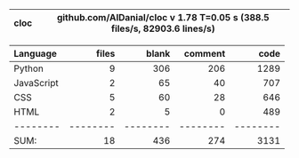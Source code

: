 cloc|github.com/AlDanial/cloc v 1.78  T=0.05 s (388.5 files/s, 82903.6 lines/s)
--- | ---

Language|files|blank|comment|code
:-------|-------:|-------:|-------:|-------:
Python|9|306|206|1289
JavaScript|2|65|40|707
CSS|5|60|28|646
HTML|2|5|0|489
--------|--------|--------|--------|--------
SUM:|18|436|274|3131
